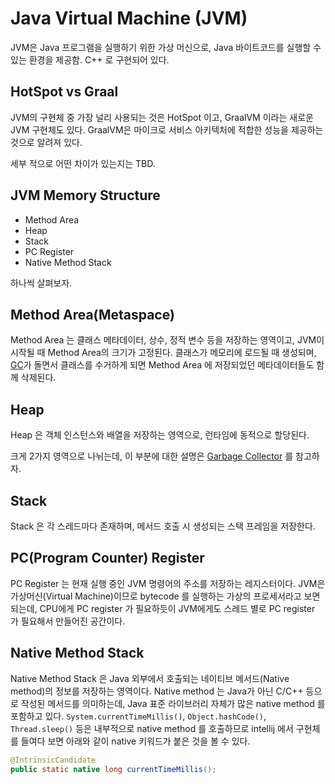 # Java Virtual Machine (JVM)

JVM은 Java 프로그램을 실행하기 위한 가상 머신으로, Java 바이트코드를 실행할 수 있는 환경을 제공함.
C++ 로 구현되어 있다.

## HotSpot vs Graal

JVM의 구현체 중 가장 널리 사용되는 것은 HotSpot 이고, GraalVM 이라는 새로운 JVM 구현체도 있다.
GraalVM은 마이크로 서비스 아키텍처에 적합한 성능을 제공하는 것으로 알려져 있다.

세부 적으로 어떤 차이가 있는지는 TBD.

## JVM Memory Structure

- Method Area
- Heap
- Stack
- PC Register
- Native Method Stack

하나씩 살펴보자.

## Method Area(Metaspace)

Method Area 는 클래스 메타데이터, 상수, 정적 변수 등을 저장하는 영역이고, JVM이 시작될 때 Method Area의 크기가 고정된다.
클래스가 메모리에 로드될 때 생성되며, [GC](garbage-collector.md)가 돌면서 클래스를 수거하게 되면 Method Area 에 저장되었던 메타데이터들도 함께 삭제된다.

## Heap

Heap 은 객체 인스턴스와 배열을 저장하는 영역으로, 런타임에 동적으로 할당된다.

크게 2가지 영역으로 나뉘는데, 이 부분에 대한 설명은 [Garbage Collector](garbage-collector.md) 를 참고하자.

## Stack

Stack 은 각 스레드마다 존재하며, 메서드 호출 시 생성되는 스택 프레임을 저장한다.

## PC(Program Counter) Register

PC Register 는 현재 실행 중인 JVM 명령어의 주소를 저장하는 레지스터이다. JVM은 가상머신(Virtual Machine)이므로 bytecode 를 실행하는 가상의 프로세서라고 보면 되는데, 
CPU에게 PC register 가 필요하듯이 JVM에게도 스레드 별로 PC register 가 필요해서 만들어진 공간이다.

## Native Method Stack

Native Method Stack 은 Java 외부에서 호출되는 네이티브 메서드(Native method)의 정보를 저장하는 영역이다.
Native method 는 Java가 아닌 C/C++ 등으로 작성된 메서드를 의미하는데, Java 표준 라이브러리 자체가 많은 native method 를 포함하고 있다.
`System.currentTimeMillis()`, `Object.hashCode()`, `Thread.sleep()` 등은 내부적으로 native method 를 호출하므로 intellij 에서 구현체를 들여다 보면 아래와 같이 native 키워드가 붙은 것을 볼 수 있다. 

```java
@IntrinsicCandidate
public static native long currentTimeMillis();
```
